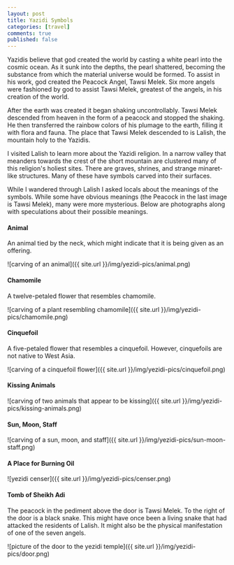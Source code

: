 ```yaml
---
layout: post
title: Yazidi Symbols
categories: [travel]
comments: true
published: false
---
```


Yazidis believe that god created the world by casting a white pearl into the cosmic ocean. As it sunk into the depths, the pearl shattered, becoming the substance from which the material universe would be formed. To assist in his work, god created the Peacock Angel, Tawsi Melek. Six more angels were fashioned by god to assist Tawsi Melek, greatest of the angels, in his creation of the world.

After the earth was created it began shaking uncontrollably. Tawsi Melek descended from heaven in the form of a peacock and stopped the shaking. He then transferred the rainbow colors of his plumage to the earth, filling it with flora and fauna. The place that Tawsi Melek descended to is Lalish, the mountain holy to the Yazidis.

I visited Lalish to learn more about the Yazidi religion. In a narrow valley that meanders towards the crest of the short mountain are clustered many of this religion's holiest sites. There are graves, shrines, and strange minaret-like structures. Many of these have symbols carved into their surfaces.

While I wandered through Lalish I asked locals about the meanings of the symbols. While some have obvious meanings (the Peacock in the last image is Tawsi Melek), many were more mysterious. Below are photographs along with speculations about their possible meanings.


#### Animal

An animal tied by the neck, which might indicate that it is being given as an offering.

![carving of an animal]({{ site.url }}/img/yezidi-pics/animal.png)

<!--more-->

#### Chamomile

A twelve-petaled flower that resembles chamomile.

![carving of a plant resembling chamomile]({{ site.url }}/img/yezidi-pics/chamomile.png)

#### Cinquefoil

A five-petaled flower that resembles a cinquefoil. However, cinquefoils are not native to West Asia.

![carving of a cinquefoil flower]({{ site.url }}/img/yezidi-pics/cinquefoil.png)

#### Kissing Animals

![carving of two animals that appear to be kissing]({{ site.url }}/img/yezidi-pics/kissing-animals.png)

#### Sun, Moon, Staff

![carving of a sun, moon, and staff]({{ site.url }}/img/yezidi-pics/sun-moon-staff.png)

#### A Place for Burning Oil

![yezidi censer]({{ site.url }}/img/yezidi-pics/censer.png)

#### Tomb of Sheikh Adi

The peacock in the pediment above the door is Tawsi Melek. To the right of the door is a black snake. This might have once been a living snake that had attacked the residents of Lalish. It might also be the physical manifestation of one of the seven angels.

![picture of the door to the yezidi temple]({{ site.url }}/img/yezidi-pics/door.png)
